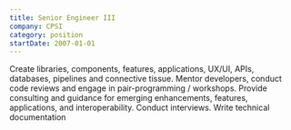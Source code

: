 ```yaml
---
title: Senior Engineer III
company: CPSI
category: position
startDate: 2007-01-01
---
```


Create libraries, components, features, applications, UX/UI, APIs, databases, pipelines and connective tissue. Mentor developers, conduct code reviews and engage in pair-programming / workshops. Provide consulting and guidance for emerging enhancements, features, applications, and interoperability. Conduct interviews. Write technical documentation
